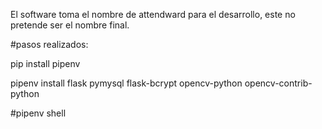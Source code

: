 El software toma el nombre de attendward para el desarrollo, este no pretende ser el nombre final.

#pasos realizados:


pip install pipenv


pipenv install flask pymysql flask-bcrypt opencv-python opencv-contrib-python


#pipenv shell
